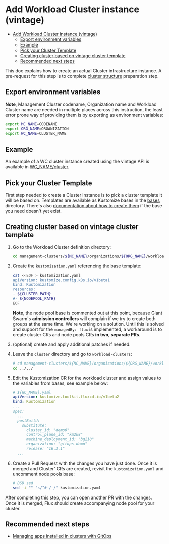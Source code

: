 # Add Workload Cluster instance (vintage)

- [Add Workload Cluster instance (vintage)](#add-workload-cluster-instance-vintage)
  - [Export environment variables](#export-environment-variables)
  - [Example](#example)
  - [Pick your Cluster Template](#pick-your-cluster-template)
  - [Creating cluster based on vintage cluster template](#creating-cluster-based-on-vintage-cluster-template)
  - [Recommended next steps](#recommended-next-steps)

This doc explains how to create an actual Cluster infrastructure instance. A pre-request for this step is to complete
[cluster structure](./add_wc_structure.md) preparation step.

## Export environment variables

**Note**, Management Cluster codename, Organization name and Workload Cluster name are needed in multiple places across
this instruction, the least error prone way of providing them is by exporting as environment variables:

```sh
export MC_NAME=CODENAME
export ORG_NAME=ORGANIZATION
export WC_NAME=CLUSTER_NAME
```

## Example

An example of a WC cluster instance created using the vintage API is available in [WC_NAME/cluster](../management-clusters/MC_NAME/organizations/ORG_NAME/workload-clusters/WC_NAME/cluster/).

## Pick your Cluster Template

First step needed to create a Cluster instance is to pick a cluster template it will be based on. Templates are available
as Kustomize bases in the [bases](../bases/) directory. There's also
[documentation about how to create them](./add_wc_cluster_template.md) if the base you need doesn't yet exist.

## Creating cluster based on vintage cluster template

1. Go to the Workload Cluster definition directory:

    ```sh
    cd management-clusters/${MC_NAME}/organizations/${ORG_NAME}/workload-clusters/${WC_NAME}/cluster
    ```

1. Create the `kustomization.yaml` referencing the base template:

    ```sh
    cat <<EOF > kustomization.yaml
    apiVersion: kustomize.config.k8s.io/v1beta1
    kind: Kustomization
    resources:
    - ${CLUSTER_PATH}
    #- ${NODEPOOL_PATH}
    EOF
    ```

    **Note**, the node pool base is commented out at this point, because Giant Swarm's **admission controllers** will complain
    if we try to create both groups at the same time. We're working on a solution. Until this is solved and support for
    the `managedBy: flux` is implemented, a workaround is to create cluster CRs and node pools CRs **in two, separate PRs**.

1. (optional) create and apply additional patches if needed.

1. Leave the `cluster` directory and go to `workload-clusters`:

    ```sh
    # cd management-clusters/${MC_NAME}/organizations/${ORG_NAME}/workload-clusters
    cd ../../
    ```

1. Edit the Kustomization CR for the workload cluster and assign values to the variables from bases, see example below:

    ```yaml
    # ${WC_NAME}.yaml
    apiVersion: kustomize.toolkit.fluxcd.io/v1beta2
    kind: Kustomization
    ...
    spec:
      ...
      postBuild:
        substitute:
          cluster_id: "demo0"
          control_plane_id: "km2k8"
          machine_deployment_id: "bg2i8"
          organization: "gitops-demo"
          release: "16.3.1"
      ...
    ```

1. Create a Pull Request with the changes you have just done. Once it is merged and Cluster' CRs are created, revisit the
`kustomization.yaml` and uncomment node pools base:

    ```sh
    # BSD sed
    sed -i "" "s/^#-/-/" kustomization.yaml
    ```

After completing this step, you can open another PR with the changes. Once it is merged, Flux should create accompanying
node pool for your cluster.

## Recommended next steps

- [Managing apps installed in clusters with GitOps](./apps/README.md)
